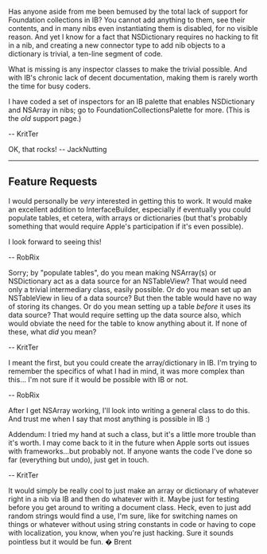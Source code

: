 

Has anyone aside from me been bemused by the total lack of support for Foundation collections in IB? You cannot add anything to them, see their contents, and in many nibs even instantiating them is disabled, for no visible reason. And yet I know for a fact that NSDictionary requires no hacking to fit in a nib, and creating a new connector type to add nib objects to a dictionary is trivial, a ten-line segment of code.

What is missing is any inspector classes to make the trivial possible. And with IB's chronic lack of decent documentation, making them is rarely worth the time for busy coders.

I have coded a set of inspectors for an IB palette that enables NSDictionary and NSArray in nibs; go to FoundationCollectionsPalette for more. (This is the *old* support page.)

-- KritTer

OK, that rocks! -- JackNutting

----
**Feature Requests**
----

I would personally be *very* interested in getting this to work. It would make an excellent addition to InterfaceBuilder, especially if eventually you could populate tables, et cetera, with arrays or dictionaries (but that's probably something that would require Apple's participation if it's even possible).

I look forward to seeing this!

-- RobRix

Sorry; by "populate tables", do you mean making NSArray(s) or NSDictionary act as a data source for an NSTableView? That would need only a trivial intermediary class, easily possible. Or do you mean set up an NSTableView in lieu of a data source? But then the table would have no way of storing its changes. Or do you mean setting up a table *before* it uses its data source? That would require setting up the data source also, which would obviate the need for the table to know anything about it. If none of these, what *did* you mean?

-- KritTer

I meant the first, but you could create the array/dictionary in IB. I'm trying to remember the specifics of what I had in mind, it was more complex than this... I'm not sure if it would be possible with IB or not.

-- RobRix

After I get NSArray working, I'll look into writing a general class to do this. And trust me when I say that most anything is possible in IB :)

Addendum: I tried my hand at such a class, but it's a little more trouble than it's worth. I may come back to it in the future when Apple sorts out issues with frameworks...but probably not. If anyone wants the code I've done so far (everything but undo), just get in touch.

-- KritTer

It would simply be really cool to just make an array or dictionary of whatever right in a nib via IB and then do whatever with it. Maybe just for testing before you get around to writing a document class. Heck, even to just add random strings would find a use, I'm sure, like for switching names on things or whatever without using string constants in code or having to cope with localization, you know, when you're just hacking. Sure it sounds pointless but it would be fun. � Brent
